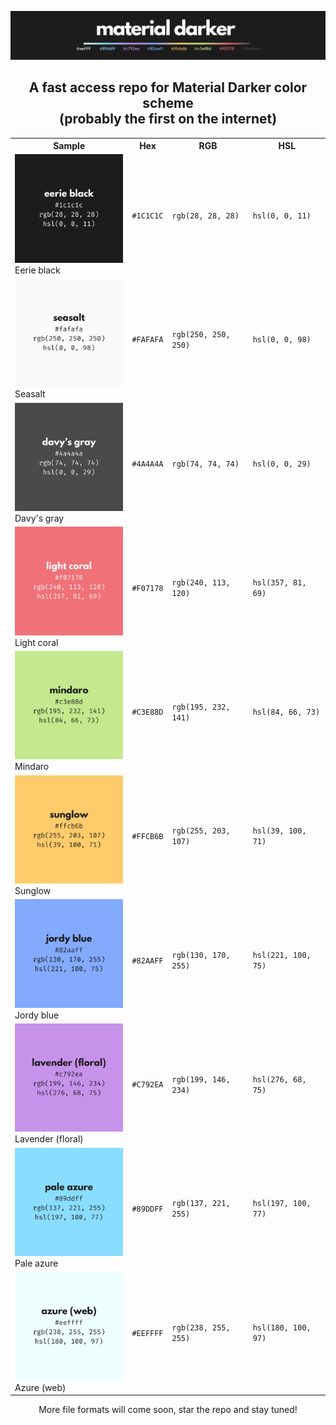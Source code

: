 ![top_banner](assets/banner.png)
<div align=center>
    <h2>A fast access repo for Material Darker color scheme<br>(probably the first on the internet)</h2>
<table>
<tr>
<th> Sample </th>
<th> Hex </th>
<th> RGB </th>
<th> HSL </th>
</tr>
<tr>
<td><img src="assets/swatches/black.png" width="200"/> <br> Eerie black </td>
<td valign="middle"><code>#1C1C1C</code></td>
<td valign="middle"><code>rgb(28, 28, 28)</code></td>
<td valign="middle"><code>hsl(0, 0, 11)</code></td>
</tr>
<tr>
<td><img src="assets/swatches/white.png" width="200"/> <br> Seasalt </td>
<td valign="middle"><code>#FAFAFA</code></td>
<td valign="middle"><code>rgb(250, 250, 250)</code></td>
<td valign="middle"><code>hsl(0, 0, 98)</code></td>
</tr>
<tr>
<td><img src="assets/swatches/gray.png" width="200"/> <br> Davy's gray </td>
<td valign="middle"><code>#4A4A4A</code></td>
<td valign="middle"><code>rgb(74, 74, 74)</code></td>
<td valign="middle"><code>hsl(0, 0, 29)</code></td>
</tr>
<tr>
<td><img src="assets/swatches/red.png" width="200"/> <br> Light coral </td>
<td valign="middle"><code>#F07178</code></td>
<td valign="middle"><code>rgb(240, 113, 120)</code></td>
<td valign="middle"><code>hsl(357, 81, 69)</code></td>
</tr>
<tr>
<td><img src="assets/swatches/green.png" width="200"/> <br> Mindaro </td>
<td valign="middle"><code>#C3E88D</code></td>
<td valign="middle"><code>rgb(195, 232, 141)</code></td>
<td valign="middle"><code>hsl(84, 66, 73)</code></td>
</tr>
<tr>
<td><img src="assets/swatches/yellow.png" width="200"/> <br> Sunglow </td>
<td valign="middle"><code>#FFCB6B</code></td>
<td valign="middle"><code>rgb(255, 203, 107)</code></td>
<td valign="middle"><code>hsl(39, 100, 71)</code></td>
</tr>
<tr>
<td><img src="assets/swatches/blue.png" width="200"/> <br> Jordy blue </td>
<td valign="middle"><code>#82AAFF</code></td>
<td valign="middle"><code>rgb(130, 170, 255)</code></td>
<td valign="middle"><code>hsl(221, 100, 75)</code></td>
</tr>
<tr>
<td><img src="assets/swatches/mauve.png" width="200"/> <br> Lavender (floral) </td>
<td valign="middle"><code>#C792EA</code></td>
<td valign="middle"><code>rgb(199, 146, 234)</code></td>
<td valign="middle"><code>hsl(276, 68, 75)</code></td>
</tr>
<tr>
<td><img src="assets/swatches/cyan.png" width="200"/> <br> Pale azure </td>
<td valign="middle"><code>#89DDFF</code></td>
<td valign="middle"><code>rgb(137, 221, 255)</code></td>
<td valign="middle"><code>hsl(197, 100, 77)</code></td>
</tr>
<tr>
<td><img src="assets/swatches/light-cyan.png" width="200"/> <br> Azure (web) </td>
<td valign="middle"><code>#EEFFFF</code></td>
<td valign="middle"><code>rgb(238, 255, 255)</code></td>
<td valign="middle"><code>hsl(180, 100, 97)</code></td>
</tr>
</table>
More file formats will come soon, star the repo and stay tuned!
